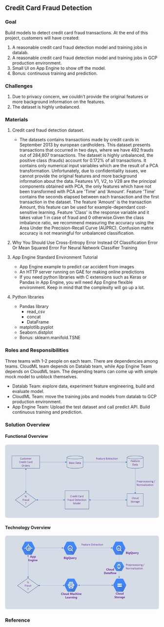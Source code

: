 ## Credit Card Fraud Detection

### Goal
Build models to detect credit card fraud transactions. At the end of this project, customers will have created:

1. A reasonable credit card fraud detection model and training jobs in datalab.
2. A reasonable credit card fraud detection model and training jobs in GCP production environment.
3. Small UI on App Engine to show off the model.
4. Bonus: continuous training and prediction.

### Challenges
1. Due to privacy concern, we couldn’t provide the original features or more background information on the features.
2. The dataset is highly unbalanced.

### Materials
1. Credit card fraud detection dataset.

    * The datasets contains transactions made by credit cards in September 2013 by european cardholders. This dataset presents transactions that occurred in two days, where we have 492 frauds out of 284,807 transactions. The dataset is highly unbalanced, the positive class (frauds) account for 0.172% of all transactions. It contains only numerical input variables which are the result of a PCA transformation. Unfortunately, due to confidentiality issues, we cannot provide the original features and more background information about the data. Features V1, V2, to V28 are the principal components obtained with PCA, the only features which have not been transformed with PCA are 'Time' and 'Amount'. Feature 'Time' contains the seconds elapsed between each transaction and the first transaction in the dataset. The feature 'Amount' is the transaction Amount, this feature can be used for example-dependant cost-sensitive learning. Feature 'Class' is the response variable and it takes value 1 in case of fraud and 0 otherwise.Given the class imbalance ratio, we recommend measuring the accuracy using the Area Under the Precision-Recall Curve (AUPRC). Confusion matrix accuracy is not meaningful for unbalanced classification.

2. Why You Should Use Cross-Entropy Error Instead Of Classification Error Or Mean Squared Error For Neural Network Classifier Training

3. App Engine Standard Environment Tutorial

    * App Engine example to predict car accident from images
    * An HTTP server running on GAE for making online predictions
    * If you need python libraries with C extensions such as Keras or Pandas in App Engine, you will need App Engine flexible environment. Keep in mind that the complexity will go up a lot.

4. Python libraries
    * Pandas library
        * read_csv
        * concat
        * DataFrame
    * matplotlib.pyplot
    * Seaborn.distplot
    * Bonus: sklearn.manifold.TSNE

### Roles and Responsibilities

Three teams with 1-2 people on each team. There are dependencies among teams. CloudML team depends on Datalab team, while App Engine Team depends on CloudML team. The depending teams can come up with simple mock model to unblock themselves.

* Datalab Team: explore data, experiment feature engineering, build and evaluate model.
* CloudML Team: move the training jobs and models from datalab to GCP production environment.
* App Engine Team: Upload the test dataset and call predict API. Build continuous training and prediction.

### Solution Overview

#### Functional Overview
![Credit Card Fraud Detection Flow](./images/creditcardfraud.jpg "CreditCard Fraud Detection Flow")

#### Technology Overview
![Credit Card Fraud Detection Flow](./images/creditcardfraud_technology.jpg "CreditCard Fraud Detection Flow")

### Reference
